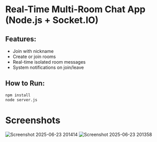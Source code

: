 # Real-Time Multi-Room Chat App (Node.js + Socket.IO)

## Features:
- Join with nickname
- Create or join rooms
- Real-time isolated room messages
- System notifications on join/leave

## How to Run:
```bash
npm install
node server.js
```
# Screenshots
![Screenshot 2025-06-23 201414](https://github.com/user-attachments/assets/46395b33-7db3-4691-8c18-a9791fcc0428)
![Screenshot 2025-06-23 201358](https://github.com/user-attachments/assets/50ea4a43-aa2f-4888-a080-a1e78e891b11)
